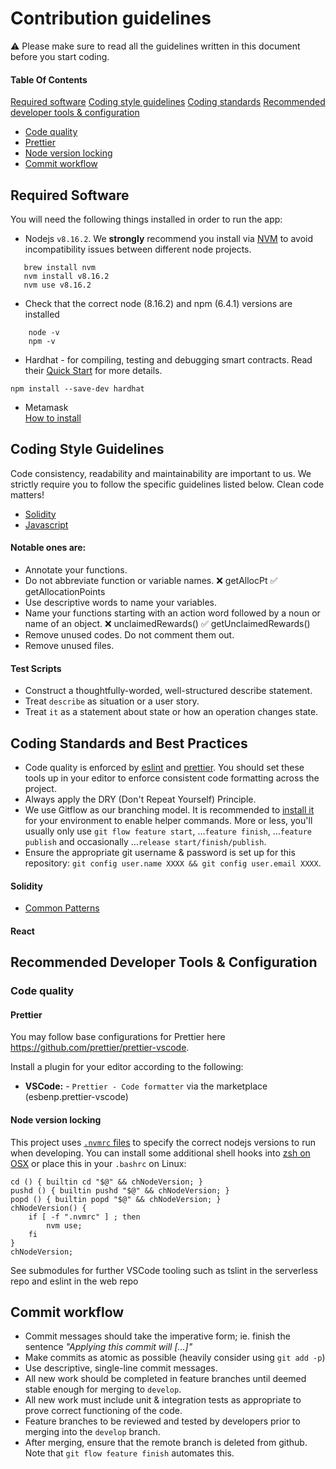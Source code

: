 
# Contribution guidelines
:warning:  Please make sure to read all the guidelines written in this document before you start coding.

#### Table Of Contents

[Required software](#required-software)
[Coding style guidelines](#coding-style-guidelines)
[Coding standards](#coding-standards-and-best-practices)
[Recommended developer tools & configuration](#recommended-developer-tools--configuration) 
* [Code quality](#code-quality) 
* [Prettier](#Prettier) 
* [Node version locking](#node-version-locking)
* [Commit workflow](#commit-workflow)


## Required Software

You will need the following things installed in order to run the app:

- Nodejs `v8.16.2`. We **strongly** recommend you install via [NVM](https://github.com/creationix/nvm) to avoid incompatibility issues between different node projects.

```
   brew install nvm
   nvm install v8.16.2
   nvm use v8.16.2
```

- Check that the correct node (8.16.2) and npm (6.4.1) versions are installed

```
    node -v
    npm -v
```
- Hardhat - for compiling, testing and debugging smart contracts. Read their [Quick Start](https://hardhat.org/getting-started/#quick-start) for more details.
```
npm install --save-dev hardhat
```
- Metamask  
[How to install](https://metamask.io/)

## Coding Style Guidelines
Code consistency, readability and maintainability are important to us. We strictly require you to follow the specific guidelines listed below. Clean code matters!

- [Solidity](https://docs.soliditylang.org/en/v0.8.2/style-guide.html)
- [Javascript](https://www.w3schools.com/js/js_conventions.asp)
#### Notable ones are:

- Annotate your functions.
- Do not abbreviate function or variable names.
:x:  getAllocPt
:white_check_mark: getAllocationPoints
- Use descriptive words to name your variables.
- Name your functions starting with an action word followed by a noun or name of an object.
:x:  unclaimedRewards()
:white_check_mark: getUnclaimedRewards()
- Remove unused codes. Do not comment them out.
- Remove unused files.
#### Test Scripts
-   Construct a thoughtfully-worded, well-structured  describe statement.
-   Treat  `describe`  as situation or a user story.
-   Treat  `it`  as a statement about state or how an operation changes state.





## Coding Standards and Best Practices

* Code quality is enforced by [eslint](https://eslint.org/) and [prettier](https://github.com/prettier/prettier-vscode). You should set these tools up in your editor to enforce consistent code formatting across the project.
* Always apply the DRY (Don't Repeat Yourself) Principle.
* We use Gitflow as our branching model. It is recommended to [install it](https://danielkummer.github.io/git-flow-cheatsheet/) for your environment to enable helper commands. More or less, you'll usually only use `git flow feature start`, &hellip;`feature finish`, &hellip;`feature publish` and occasionally &hellip;`release start/finish/publish`.
* Ensure the appropriate git username & password is set up for this repository: `git config user.name XXXX && git config user.email XXXX`.

#### Solidity
* [Common Patterns](https://docs.soliditylang.org/en/v0.8.2/common-patterns.html)

#### React

## Recommended Developer Tools & Configuration

### Code quality

#### Prettier

You may follow base configurations for Prettier here https://github.com/prettier/prettier-vscode.

Install a plugin for your editor according to the following:

- **VSCode:** - `Prettier - Code formatter` via the marketplace (esbenp.prettier-vscode)

#### Node version locking

This project uses [`.nvmrc` files](https://github.com/creationix/nvm#nvmrc) to specify the correct nodejs versions to run when developing. You can install some additional shell hooks into [zsh on OSX](https://github.com/creationix/nvm#zsh) or place this in your `.bashrc` on Linux:

```
cd () { builtin cd "$@" && chNodeVersion; }
pushd () { builtin pushd "$@" && chNodeVersion; }
popd () { builtin popd "$@" && chNodeVersion; }
chNodeVersion() {
    if [ -f ".nvmrc" ] ; then
        nvm use;
    fi
}
chNodeVersion;
```

See submodules for further VSCode tooling such as tslint in the serverless repo and eslint in the web repo

## Commit workflow

- Commit messages should take the imperative form; ie. finish the sentence _"Applying this commit will [...]"_ 
- Make commits as atomic as possible (heavily consider using `git add -p`) 
- Use descriptive, single-line commit messages.
- All new work should be completed in feature branches until deemed stable enough for merging to `develop`.
- All new work must include unit & integration tests as appropriate to prove correct functioning of the code.
- Feature branches to be reviewed and tested by developers prior to merging into the `develop` branch. 
- After merging, ensure that the remote branch is deleted from github. Note that `git flow feature finish` automates this.
